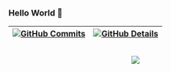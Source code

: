 ### Hello World 👋  

  
 | [![GitHub Commits](http://github-profile-summary-cards.vercel.app/api/cards/productive-time?username=codeoj&theme=github_dark&utcOffset=-3)](https://github.com/vn7n24fzkq/github-profile-summary-cards) | [![GitHub Details](http://github-profile-summary-cards.vercel.app/api/cards/profile-details?username=codeoj&theme=github_dark)](https://github.com/vn7n24fzkq/github-profile-summary-cards) |  
 | ----------- | ----------- |

 
##
   <div align="center" >
     <img src="https://github-profile-trophy.vercel.app/?username=codeoj&row=1&column=6&theme=onestar&margin-w=15&margin-h=15"/>
  </div>
  
 






 
  
  

  


